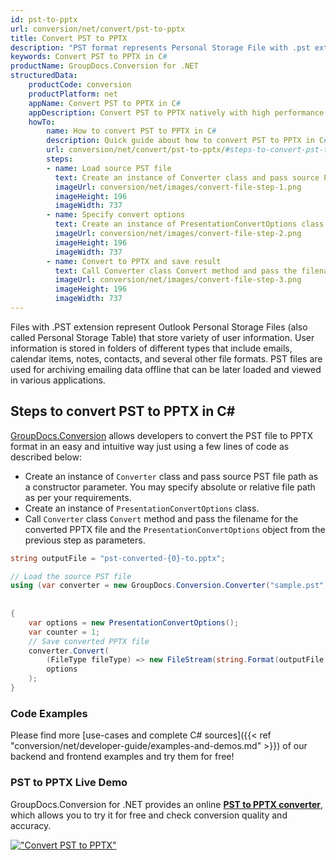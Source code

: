 ```yaml
---
id: pst-to-pptx
url: conversion/net/convert/pst-to-pptx
title: Convert PST to PPTX
description: "PST format represents Personal Storage File with .pst extension. Learn how to convert PST to PPTX file programmatically in C# language using GroupDocs.Conversion for .NET library."
keywords: Convert PST to PPTX in C#
productName: GroupDocs.Conversion for .NET
structuredData:
    productCode: conversion
    productPlatform: net
    appName: Convert PST to PPTX in C#
    appDescription: Convert PST to PPTX natively with high performance using C# language and server side GroupDocs.Conversion for .NET APIs, without the use of any software like Microsoft or Open Office.
    howTo:
        name: How to convert PST to PPTX in C# 
        description: Quick guide about how to convert PST to PPTX in C# with high performance and accuracy.
        url: conversion/net/convert/pst-to-pptx/#steps-to-convert-pst-to-pptx-in-c
        steps:
        - name: Load source PST file 
          text: Create an instance of Converter class and pass source PST file path as a constructor parameter. You may specify absolute or relative file path as per your requirements. 
          imageUrl: conversion/net/images/convert-file-step-1.png
          imageHeight: 196
          imageWidth: 737
        - name: Specify convert options 
          text: Create an instance of PresentationConvertOptions class.
          imageUrl: conversion/net/images/convert-file-step-2.png
          imageHeight: 196
          imageWidth: 737
        - name: Convert to PPTX and save result 
          text: Call Converter class Convert method and pass the filename for the converted HTML file and the PresentationConvertOptions object from the previous step as parameters.
          imageUrl: conversion/net/images/convert-file-step-3.png
          imageHeight: 196
          imageWidth: 737
---
```


Files with .PST extension represent Outlook Personal Storage Files (also called Personal Storage Table) that store variety of user information. User information is stored in folders of different types that include emails, calendar items, notes, contacts, and several other file formats. PST files are used for archiving emailing data offline that can be later loaded and viewed in various applications.

## Steps to convert PST to PPTX in C#

[GroupDocs.Conversion](https://products.groupdocs.com/conversion/net) allows developers to convert the PST file to PPTX format in an easy and intuitive way just using a few lines of code as described below:

* Create an instance of `Converter` class and pass source PST file path as a constructor parameter. You may specify absolute or relative file path as per your requirements. 
* Create an instance of `PresentationConvertOptions` class.
* Call `Converter` class `Convert` method and pass the filename for the converted PPTX file and the `PresentationConvertOptions` object from the previous step as parameters.

```csharp
string outputFile = "pst-converted-{0}-to.pptx";

// Load the source PST file
using (var converter = new GroupDocs.Conversion.Converter("sample.pst", fileType => fileType == PersonalStorageFileType.Pst
                                                                                                    ? new PersonalStorageLoadOptions()
                                                                                                    : null))
{
    var options = new PresentationConvertOptions();
	var counter = 1;
    // Save converted PPTX file
    converter.Convert(
		(FileType fileType) => new FileStream(string.Format(outputFile, counter++), FileMode.Create),
        options
    );            
}
```

### Code Examples

Please find more [use-cases and complete C# sources]({{< ref "conversion/net/developer-guide/examples-and-demos.md" >}}) of our backend and frontend examples and try them for free!

### PST to PPTX Live Demo

GroupDocs.Conversion for .NET provides an online [**PST to PPTX converter**](https://products.groupdocs.app/conversion/pst-to-pptx), which allows you to try it for free and check conversion quality and accuracy.

[!["Convert PST to PPTX"](conversion/net/images/convert-to-pptx/convert-pst-to-pptx.png)](https://products.groupdocs.app/conversion/pst-to-pptx)